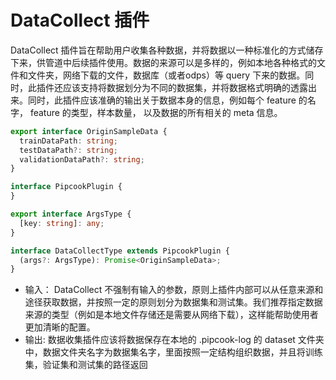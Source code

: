 # DataCollect 插件

DataCollect 插件旨在帮助用户收集各种数据，并将数据以一种标准化的方式储存下来，供管道中后续插件使用。数据的来源可以是多样的，例如本地各种格式的文件和文件夹，网络下载的文件，数据库（或者odps）等 query 下来的数据。同时，此插件还应该支持将数据划分为不同的数据集，并将数据格式明确的透露出来。同时，此插件应该准确的输出关于数据本身的信息，例如每个 feature 的名字， feature 的类型，样本数量， 以及数据的所有相关的 meta 信息。
```typescript
export interface OriginSampleData {
  trainDataPath: string;
  testDataPath?: string;
  validationDataPath?: string;
}

interface PipcookPlugin {
}

export interface ArgsType {
  [key: string]: any;
}

interface DataCollectType extends PipcookPlugin {
  (args?: ArgsType): Promise<OriginSampleData>; 
}
```

- 输入： DataCollect 不强制有输入的参数，原则上插件内部可以从任意来源和途径获取数据，并按照一定的原则划分为数据集和测试集。我们推荐指定数据来源的类型（例如是本地文件存储还是需要从网络下载），这样能帮助使用者更加清晰的配置。
- 输出: 数据收集插件应该将数据保存在本地的 .pipcook-log 的 dataset 文件夹中，数据文件夹名字为数据集名字，里面按照一定结构组织数据，并且将训练集，验证集和测试集的路径返回
